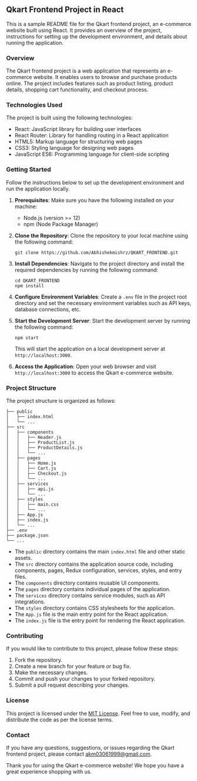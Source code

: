 ## Qkart Frontend Project in React

This is a sample README file for the Qkart frontend project, an e-commerce website built using React. It provides an overview of the project, instructions for setting up the development environment, and details about running the application.

### Overview

The Qkart frontend project is a web application that represents an e-commerce website. It enables users to browse and purchase products online. The project includes features such as product listing, product details, shopping cart functionality, and checkout process.

### Technologies Used

The project is built using the following technologies:

- React: JavaScript library for building user interfaces
- React Router: Library for handling routing in a React application
- HTML5: Markup language for structuring web pages
- CSS3: Styling language for designing web pages
- JavaScript ES6: Programming language for client-side scripting

### Getting Started

Follow the instructions below to set up the development environment and run the application locally.

1. **Prerequisites**: Make sure you have the following installed on your machine:
   - Node.js (version >= 12)
   - npm (Node Package Manager)

2. **Clone the Repository**: Clone the repository to your local machine using the following command:
   ```
   git clone https://github.com/Abhishekmishrz/QKART_FRONTEND.git
   ```

3. **Install Dependencies**: Navigate to the project directory and install the required dependencies by running the following command:
   ```
   cd QKART_FRONTEND
   npm install
   ```

4. **Configure Environment Variables**: Create a `.env` file in the project root directory and set the necessary environment variables such as API keys, database connections, etc.

5. **Start the Development Server**: Start the development server by running the following command:
   ```
   npm start
   ```

   This will start the application on a local development server at `http://localhost:3000`.

6. **Access the Application**: Open your web browser and visit `http://localhost:3000` to access the Qkart e-commerce website.

### Project Structure

The project structure is organized as follows:

```
├── public
│   ├── index.html
│   └── ...
├── src
│   ├── components
│   │   ├── Header.js
│   │   ├── ProductList.js
│   │   ├── ProductDetails.js
│   │   └── ...
│   ├── pages
│   │   ├── Home.js
│   │   ├── Cart.js
│   │   ├── Checkout.js
│   │   └── ...
│   ├── services
│   │   ├── api.js
│   │   └── ...
│   ├── styles
│   │   ├── main.css
│   │   └── ...
│   ├── App.js
│   ├── index.js
│   └── ...
├── .env
├── package.json
└── ...
```

- The `public` directory contains the main `index.html` file and other static assets.
- The `src` directory contains the application source code, including components, pages, Redux configuration, services, styles, and entry files.
- The `components` directory contains reusable UI components.
- The `pages` directory contains individual pages of the application.
- The `services` directory contains service modules, such as API integrations.
- The `styles` directory contains CSS stylesheets for the application.
- The `App.js` file is the main entry point for the React application.
- The `index.js` file is the entry point for rendering the React application.

### Contributing

If you would like to contribute to this project, please follow these steps:

1. Fork the repository.
2. Create a new branch for your feature or bug fix.
3. Make the necessary changes.
4. Commit and push your changes to your forked repository.
5. Submit a pull request describing your changes.

### License

This project is licensed under the [MIT License](LICENSE). Feel free to use, modify, and distribute the code as per the license terms.

### Contact

If you have any questions, suggestions, or issues regarding the Qkart frontend project, please contact akm03061999@gmail.com.

Thank you for using the Qkart e-commerce website! We hope you have a great experience shopping with us.
